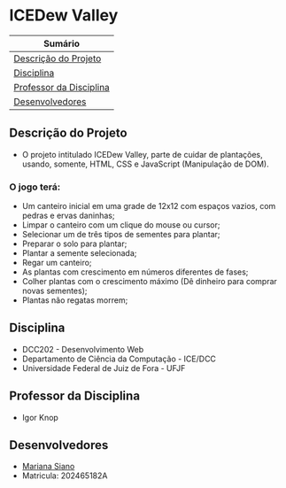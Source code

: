 <!-- [![Review Assignment Due Date](https://classroom.github.com/assets/deadline-readme-button-22041afd0340ce965d47ae6ef1cefeee28c7c493a6346c4f15d667ab976d596c.svg)](https://classroom.github.com/a/YHBcxhqH) -->

# ICEDew Valley

| **Sumário** |
|-------------|
| [Descrição do Projeto](#Descrição-do-Projeto) |
| [Disciplina](#Disciplina) |
| [Professor da Disciplina](#Professor-da-Disciplina) |
| [Desenvolvedores](#Desenvolvedores) |

## Descrição do Projeto
* O projeto intitulado ICEDew Valley, parte de cuidar de plantações, usando, somente, HTML, CSS e JavaScript (Manipulação de DOM).

### O jogo terá:
* Um canteiro inicial em uma grade de 12x12 com espaços vazios, com pedras e ervas daninhas;
* Limpar o canteiro com um clique do mouse ou cursor;
* Selecionar um de três tipos de sementes para plantar;
* Preparar o solo para plantar;
* Plantar a semente selecionada;
* Regar um canteiro;
* As plantas com crescimento em números diferentes de fases;
* Colher plantas com o crescimento máximo (Dê dinheiro para comprar novas sementes);
* Plantas não regatas morrem;

## Disciplina
* DCC202 - Desenvolvimento Web
* Departamento de Ciência da Computação - ICE/DCC
* Universidade Federal de Juiz de Fora - UFJF

## Professor da Disciplina
* Igor Knop

## Desenvolvedores
* [Mariana Siano](https://github.com/MarianaSiano)
* Matricula: 202465182A